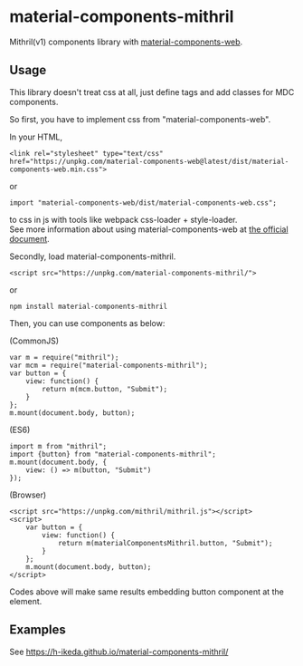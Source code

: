 # material-components-mithril
Mithril(v1) components library with [material-components-web](https://github.com/material-components/material-components-web).  
## Usage
This library doesn't treat css at all, just define tags and add classes for MDC components.

So first, you have to implement css from "material-components-web".

In your HTML,
```
<link rel="stylesheet" type="text/css" href="https://unpkg.com/material-components-web@latest/dist/material-components-web.min.css">
```
or
```
import "material-components-web/dist/material-components-web.css";
```
to css in js with tools like webpack css-loader + style-loader.  
See more information about using material-components-web at [the official document](https://github.com/material-components/material-components-web/blob/master/docs/getting-started.md).  


Secondly, load material-components-mithril.
```
<script src="https://unpkg.com/material-components-mithril/">
```
or
```
npm install material-components-mithril
```

Then, you can use components as below:

(CommonJS)
```
var m = require("mithril");
var mcm = require("material-components-mithril");
var button = {
    view: function() {
        return m(mcm.button, "Submit");
    }
};
m.mount(document.body, button);
```

(ES6)
```
import m from "mithril";
import {button} from "material-components-mithril";
m.mount(document.body, {
    view: () => m(button, "Submit")
});
```

(Browser)
```
<script src="https://unpkg.com/mithril/mithril.js"></script>
<script>
    var button = {
        view: function() {
            return m(materialComponentsMithril.button, "Submit");
        }
    };
    m.mount(document.body, button);
</script>
```

Codes above will make same results embedding button component at the <body> element.

## Examples
See https://h-ikeda.github.io/material-components-mithril/